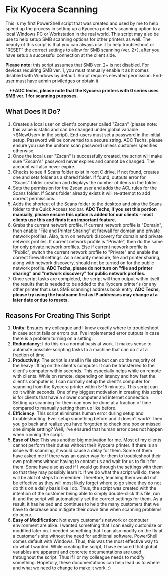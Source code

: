 # Fix Kyocera Scanning
This is my first PowerShell script that was created and used by me to help speed up the process in setting up a Kyocera printer's scanning option to a local Windows PC or Workstation in the real world. This script may also be use to help setup SMB scanning options for other printers as well. The beauty of this script is that you can always use it to help troubleshoot or "RESET" the correct settings to allow for SMB scanning (ver. 2+), after you have setup a successful connection at the client side. 

<b>Please note:</b> this script assumes that SMB ver. 2+ is not disabled. For devices requiring SMB ver. 1, you must manually enable it as it comes disabled with Windows by default. Script requires elevated permission. End-user must have admin priviledges or obtain it. 

&nbsp;&nbsp;&nbsp;<b>**ADC techs, please note that the Kyocera printers with 0 series uses SMB ver. 1 for scanning purposes.</b>

## What Does It Do?
1. Creates a local user on client's computer called "Zscan" (please note: this value is static and can be changed under global variable <$NewUser> in the script). End-users must set a password in the initial setup. Password will be converted to a secure string. ADC Techs, please ensure you use the uniform scan password unless customer specifies otherwise. 
2. Once the local user "Zscan" is successfully created, the script will make sure "Zscan's" password never expires and cannot be changed. The account will also never expire.
3. Checks to see if Scans folder exist in root C drive. If not found, creates one and sets folder as a shared folder. If found, outputs error for "Scans" folder creation and displays the number of items in the folder. 
4. Sets the permission for the Zscan user and adds the ACL rules for the Scans folder. If Scans folder already exists it will re-attempt to add correct permissions. 
5. Adds the shortcut of the Scans folder to the desktop and pins the Scans folder to the Quick Access toolbar. 
**ADC Techs, if you set this portion manually, please ensure this option is added for our clients - most clients use this and finds it an important feature.** 
6. Grabs the current network profile. If current network profile is "Domain", then enable "File and Printer Sharing" at firewall for domain and private network profiles. Also, turn on network discovery for domain and private network profiles. If current network profile is "Private", then do the same for only private network profiles. Else if current network profile is "Public", switch the current network profile to "Private" and enable the correct firewall settings. As a security measure, file and printer sharing, along with network discovery, should not be turned on for the public network profile. 
**ADC Techs, please do not turn on "file and printer sharing" and "network discovery" for public network profiles.**
7. Once script tasks are completed, the script will then output within itself the results that is needed to be added to the Kyocera printer's (or any other printer that uses SMB scanning) address book entry. 
**ADC Techs, please try using the hostname first as IP addresses may change at a later date or due to resets.**

## Reasons For Creating This Script
1. <b>Unity</b>: Ensures my colleague and I know exactly where to troubleshoot in case script fails or errors out. I've implemented error outputs in case there is a problem turning on a setting. 
2. <b>Redundancy</b>: I do this on a normal basis at work. It makes sense to automate possible-scripting tasks to a machine that can do it at a fraction of time.    
3. <b>Productivity</b>: The script is small in file size but can do the majority of the heavy lifting on the client's computer. It can be transferred to the client's computer within seconds. This especially helps while on remote with clients.  While on remote, depending on latency and how fast the client's computer is, I can normally setup the client's computer for scanning from the Kyocera printer within 5-15 minutes. This script can do it within seconds. One of my biggest motivation in creating this script is for clients that have a slower computer and internet connection. Setting up scanning for them can now be done at a fraction of time compared to manually setting them up like before.  
4. <b>Efficiency</b>: This script eliminates human error during setup and troubleshooting. Ever setup something before and it doesn't work? Then you go back and realize you have forgotten to check one box or missed one simple setting? Well, I've ensured that human error does not happen when running the script. 
5. <b>Ease of Use</b>: This was another big motivation for me. Most of my clients cannot perform their duties without their Kyocera printer. If there is an issue with scanning, it would cause a delay for them. Some of them have asked me if there was an easier way for them to troubleshoot their own problems without having to contact us and wait for us to fix it for them. Some have also asked if I would go through the settings with them so that they may possibly learn it. If we do what the script will do, there will be alot of steps to remember. Therefore, teaching them would not be effective as they will most likely forget where to go since they do not do this on a daily basis like I do. Thus, the script was created with the intention of the customer being able to simply double-click this file, run it, and the script will automatically set the correct settings for them. As a result, it has helped and continues to help the many customers that we have to decrease and mitigate their down time when scanning problems do occur. 
6. <b>Easy of Modification</b>: Not every customer's network or computer environment are alike. I wanted something that I can easily customize or modified later on. I needed something that I can also modify on the fly at a customer's site without the need for additional software. PowerShell comes default with Windows. Thus, this was the most effective way to do what I wanted. While creating the script, I have ensured that global variables are apparent and concrete documentations are used throughout the script. Thus if I or my colleague needs to modify something. Hopefully, these documentations can help lead us to where and what we need to change to make it work. :)

